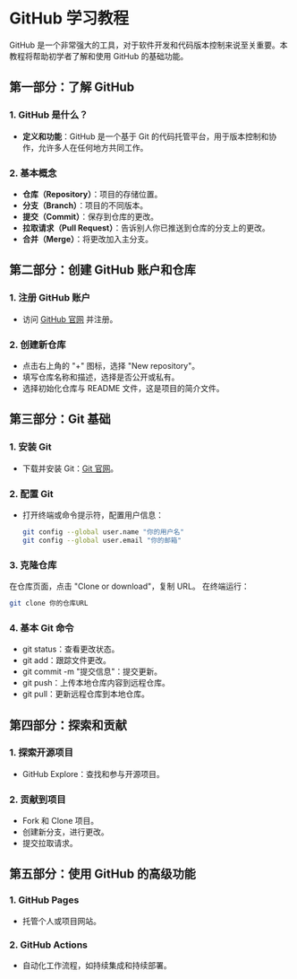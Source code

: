 
# GitHub 学习教程

GitHub 是一个非常强大的工具，对于软件开发和代码版本控制来说至关重要。本教程将帮助初学者了解和使用 GitHub 的基础功能。

## 第一部分：了解 GitHub

### 1. GitHub 是什么？
- **定义和功能**：GitHub 是一个基于 Git 的代码托管平台，用于版本控制和协作，允许多人在任何地方共同工作。

### 2. 基本概念
- **仓库（Repository）**：项目的存储位置。
- **分支（Branch）**：项目的不同版本。
- **提交（Commit）**：保存到仓库的更改。
- **拉取请求（Pull Request）**：告诉别人你已推送到仓库的分支上的更改。
- **合并（Merge）**：将更改加入主分支。

## 第二部分：创建 GitHub 账户和仓库

### 1. 注册 GitHub 账户
- 访问 [GitHub 官网](https://github.com) 并注册。

### 2. 创建新仓库
- 点击右上角的 "+" 图标，选择 "New repository"。
- 填写仓库名称和描述，选择是否公开或私有。
- 选择初始化仓库与 README 文件，这是项目的简介文件。

## 第三部分：Git 基础

### 1. 安装 Git
- 下载并安装 Git：[Git 官网](https://git-scm.com/downloads)。

### 2. 配置 Git
- 打开终端或命令提示符，配置用户信息：
  ```bash
  git config --global user.name "你的用户名"
  git config --global user.email "你的邮箱"
  ```
 ### 3. 克隆仓库
在仓库页面，点击 "Clone or download"，复制 URL。
在终端运行：
  ```bash
  git clone 你的仓库URL
  ```
 ### 4. 基本 Git 命令
- git status：查看更改状态。
- git add：跟踪文件更改。
- git commit -m "提交信息"：提交更新。
- git push：上传本地仓库内容到远程仓库。
- git pull：更新远程仓库到本地仓库。
  
## 第四部分：探索和贡献
### 1. 探索开源项目
- GitHub Explore：查找和参与开源项目。
### 2. 贡献到项目
- Fork 和 Clone 项目。
- 创建新分支，进行更改。
- 提交拉取请求。
## 第五部分：使用 GitHub 的高级功能
### 1. GitHub Pages
- 托管个人或项目网站。
### 2. GitHub Actions
- 自动化工作流程，如持续集成和持续部署。
